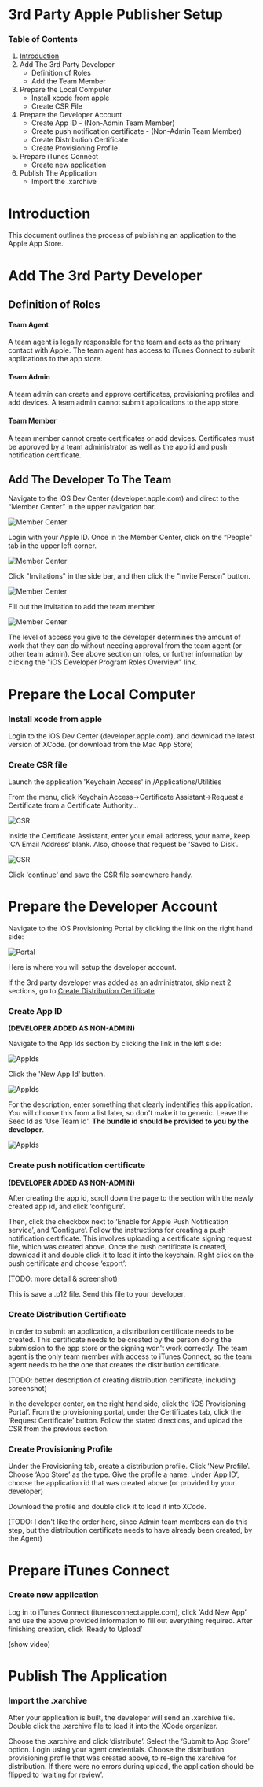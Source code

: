# 3rd Party Apple Publisher Setup

### Table of Contents
1.  [Introduction](#introduction)
2.  Add The 3rd Party Developer
    - Definition of Roles
    - Add the Team Member
3.  Prepare the Local Computer
    - Install xcode from apple
    - Create CSR File
4.  Prepare the Developer Account
    - Create App ID - (Non-Admin Team Member)
    - Create push notification certificate - (Non-Admin Team Member)
    - Create Distribution Certificate
    - Create Provisioning Profile
5.  Prepare iTunes Connect
    - Create new application
6.  Publish The Application
    -  Import the .xarchive

# Introduction

This document outlines the process of publishing an application to the Apple App Store.  


# Add The 3rd Party Developer

## Definition of Roles

#### Team Agent
A team agent is legally responsible for the team and acts as the primary contact with Apple.  The team agent has access to iTunes Connect to submit applications to the app store.

#### Team Admin
A team admin can create and approve certificates, provisioning profiles and add devices.  A team admin cannot submit applications to the app store.

#### Team Member
A team member cannot create certificates or add devices.   Certificates must be approved by a team administrator as well as the app id and push notification certificate.

## Add The Developer To The Team
Navigate to the iOS Dev Center (developer.apple.com) and direct to the “Member Center” in the upper navigation bar. 

![](/invitemember_1.png "Member Center")

Login with your Apple ID.   Once in the Member Center, click on the “People” tab in the upper left corner. 

![](/invitemember_2.png "Member Center")

Click "Invitations" in the side bar, and then click the "Invite Person" button. 

![](/invitemember_3.png "Member Center")

Fill out the invitation to add the team member.  

![](/invitemember_4.png "Member Center")

The level of access you give to the developer determines the amount of work that they can do without needing approval from the team agent (or other team admin).  See above section on roles, or further information by clicking the "iOS Developer Program Roles Overview" link.

# Prepare the Local Computer
### Install xcode from apple
Login to the iOS Dev Center (developer.apple.com), and download the latest version of XCode. (or download from the Mac App Store)

### Create CSR file

Launch the application 'Keychain Access' in /Applications/Utilities

From the menu, click Keychain Access->Certificate Assistant->Request a Certificate from a Certificate Authority...

![](/csr_1.png "CSR")

Inside the Certificate Assistant, enter your email address, your name, keep 'CA Email Address' blank.  Also, choose that request be 'Saved to Disk'.

![](/csr_2.png "CSR")

Click 'continue' and save the CSR file somewhere handy.


# Prepare the Developer Account

Navigate to the iOS Provisioning Portal by clicking the link on the right hand side:

![](/provportal_1.png "Portal")

Here is where you will setup the developer account.

If the 3rd party developer was added as an administrator, skip next 2 sections, go to [Create Distribution Certificate](#create-distribution-certificate)

### Create App ID

**(DEVELOPER ADDED AS NON-ADMIN)**

Navigate to the App Ids section by clicking the link in the left side:

![](/appids_1.png "AppIds")

Click the 'New App Id' button.

![](/appids_2.png "AppIds")

For the description, enter something that clearly indentifies this application.   You will choose this from a list later, so don't make it to generic.  Leave the Seed Id as 'Use Team Id'.  **The bundle id should be provided to you by the developer**.

![](/appids_3.png "AppIds")

### Create push notification certificate

**(DEVELOPER ADDED AS NON-ADMIN)**

After creating the app id, scroll down the page to the section with the newly created app id, and click ‘configure’.

Then, click the checkbox next to ‘Enable for Apple Push Notification service’, and ‘Configure’. Follow the instructions for creating a push notification certificate. This involves uploading a certificate signing request file, which was created above. Once the push certificate is created, download it and double click it to load it into the keychain. Right click on the push certificate and choose ‘export’:  

(TODO:  more detail & screenshot)

This is save a .p12 file. Send this file to your developer.

### Create Distribution Certificate

In order to submit an application, a distribution certificate needs to be created.  This certificate needs to be created by the person doing the submission to the app store or the signing won't work correctly.  The team agent is the only team member with access to iTunes Connect, so the team agent needs to be the one that creates the distribution certificate.

(TODO:  better description of creating distribution certificate, including screenshot)

In the developer center, on the right hand side, click the ‘iOS Provisioning Portal’.
From the provisioning portal, under the Certificates tab, click the ‘Request Certificate’ button.
Follow the stated directions, and upload the CSR from the previous section.


### Create Provisioning Profile
Under the Provisioning tab, create a distribution profile. Click ‘New Profile’. Choose ‘App Store’ as the type. Give the profile a name. Under ‘App ID’, choose the application id that was created above (or provided by your developer)

Download the profile and double click it to load it into XCode.

(TODO:  I don't like the order here, since Admin team members can do this step, but the distribution certificate needs to have already been created, by the Agent)


# Prepare iTunes Connect

### Create new application

Log in to iTunes Connect (itunesconnect.apple.com), click ‘Add New App’ and use the above provided information to fill out everything required. After finishing creation, click ‘Ready to Upload’

(show video)


# Publish The Application

### Import the .xarchive

After your application is built, the developer will send an .xarchive file.  Double click the .xarchive file to load it into the XCode organizer.

Choose the .xarchive and click ‘distribute’. Select the ‘Submit to App Store’ option. Login using your agent credentials. Choose the distribution provisioning profile that was created above, to re-sign the xarchive for distribution.
If there were no errors during upload, the application should be flipped to ‘waiting for review’.
